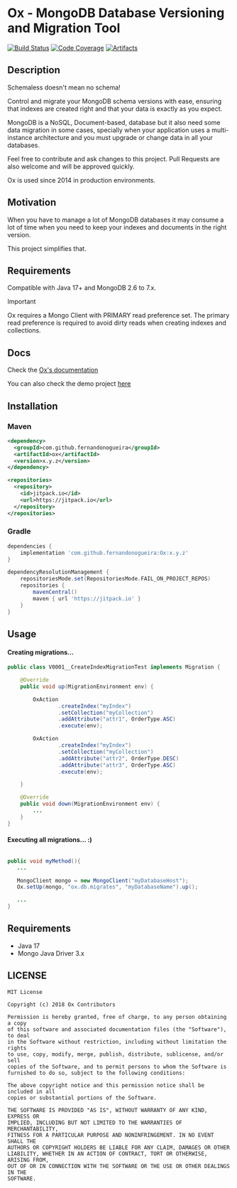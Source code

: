 Ox - MongoDB Database Versioning and Migration Tool
===================

[![Build Status][build-badge]][build-badge-url] [![Code Coverage][codecov-badge]][codecov-url] [![Artifacts][jitpack-badge]][jitpack-url]

## Description
Schemaless doesn't mean no schema!

Control and migrate your MongoDB schema versions with ease, ensuring that indexes are created right and that your data is exactly as you expect.

MongoDB is a NoSQL, Document-based, database but it also need some data migration in some cases, specially 
when your application uses a multi-instance architecture and you must upgrade or change data in all your databases.

Feel free to contribute and ask changes to this project.
Pull Requests are also welcome and will be approved quickly.

Ox is used since 2014 in production environments.

## Motivation

When you have to manage a lot of MongoDB databases it may consume a lot of time when you need to keep your indexes and documents in the right version.

This project simplifies that. 

## Requirements

Compatible with Java 17+ and MongoDB 2.6 to 7.x.

> [!IMPORTANT]
> Ox requires a Mongo Client with PRIMARY read preference set.
> The primary read preference is required to avoid dirty reads when creating indexes and collections.

## Docs
Check the [Ox's documentation](http://ox.readthedocs.io/en/latest/)

You can also check the demo project [here](https://github.com/fernandonogueira/ox-example)

## Installation

### Maven

```xml
<dependency>
  <groupId>com.github.fernandonogueira</groupId>
  <artifactId>ox</artifactId>
  <version>x.y.z</version>
</dependency>

<repositories>
  <repository>
    <id>jitpack.io</id>
    <url>https://jitpack.io</url>
  </repository>
</repositories>
```

### Gradle

```groovy
dependencies {
    implementation 'com.github.fernandonogueira:Ox:x.y.z'
}

dependencyResolutionManagement {
    repositoriesMode.set(RepositoriesMode.FAIL_ON_PROJECT_REPOS)
    repositories {
        mavenCentral()
        maven { url 'https://jitpack.io' }
    }
}
```


## Usage

#### Creating migrations...

```java
public class V0001__CreateIndexMigrationTest implements Migration {

    @Override
    public void up(MigrationEnvironment env) {

        OxAction
                .createIndex("myIndex")
                .setCollection("myCollection")
                .addAttribute("attr1", OrderType.ASC)
                .execute(env);

        OxAction
                .createIndex("myIndex")
                .setCollection("myCollection")
                .addAttribute("attr2", OrderType.DESC)
                .addAttribute("attr3", OrderType.ASC)
                .execute(env);

    }

    @Override
    public void down(MigrationEnvironment env) {
        ...
    }
}
```

#### Executing all migrations... :)


```java

public void myMethod(){
   ...

   MongoClient mongo = new MongoClient("myDatabaseHost");
   Ox.setUp(mongo, "ox.db.migrates", "myDatabaseName").up();

   ...
}

```

## Requirements

- Java 17
- Mongo Java Driver 3.x

## LICENSE

```
MIT License

Copyright (c) 2018 Ox Contributors

Permission is hereby granted, free of charge, to any person obtaining a copy
of this software and associated documentation files (the "Software"), to deal
in the Software without restriction, including without limitation the rights
to use, copy, modify, merge, publish, distribute, sublicense, and/or sell
copies of the Software, and to permit persons to whom the Software is
furnished to do so, subject to the following conditions:

The above copyright notice and this permission notice shall be included in all
copies or substantial portions of the Software.

THE SOFTWARE IS PROVIDED "AS IS", WITHOUT WARRANTY OF ANY KIND, EXPRESS OR
IMPLIED, INCLUDING BUT NOT LIMITED TO THE WARRANTIES OF MERCHANTABILITY,
FITNESS FOR A PARTICULAR PURPOSE AND NONINFRINGEMENT. IN NO EVENT SHALL THE
AUTHORS OR COPYRIGHT HOLDERS BE LIABLE FOR ANY CLAIM, DAMAGES OR OTHER
LIABILITY, WHETHER IN AN ACTION OF CONTRACT, TORT OR OTHERWISE, ARISING FROM,
OUT OF OR IN CONNECTION WITH THE SOFTWARE OR THE USE OR OTHER DEALINGS IN THE
SOFTWARE.
```

[codecov-badge]: https://codecov.io/gh/fernandonogueira/Ox/branch/master/graph/badge.svg
[codecov-url]: https://codecov.io/gh/fernandonogueira/Ox
[build-badge]: https://github.com/fernandonogueira/Ox/workflows/Test/badge.svg
[build-badge-url]: https://github.com/fernandonogueira/Ox
[jitpack-badge]: https://jitpack.io/v/fernandonogueira/Ox.svg
[jitpack-url]: https://jitpack.io/#fernandonogueira/Ox
